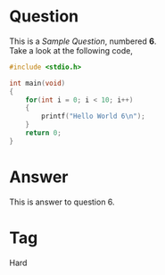 # Question
This is a *Sample Question*, numbered **6**.\
Take a look at the following code,

```C
#include <stdio.h>

int main(void)
{
    for(int i = 0; i < 10; i++)
    {
        printf("Hello World 6\n");
    }
    return 0;
}
```

# Answer
This is answer to question 6.

# Tag
Hard